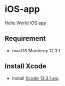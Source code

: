 # iOS-app
Hello World iOS app

## Requirement
- macOS Monterey 12.3.1

## Install Xcode
- Install [Xcode 13.3.1.xip](https://developer.apple.com/download/all/?q=Xcode).

